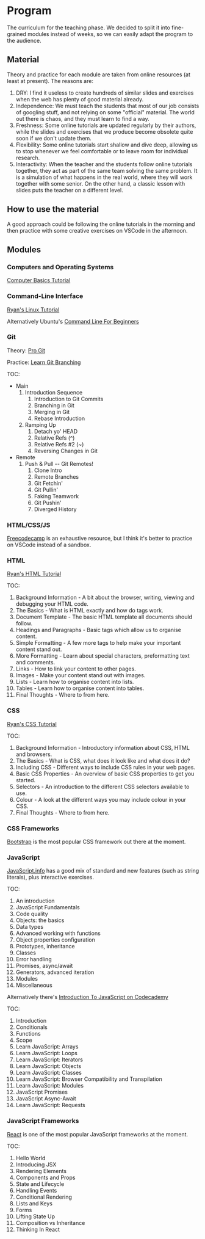 # Program

The curriculum for the teaching phase. We decided to split it into fine-grained modules instead of weeks, so we can easily adapt the program to the audience.

## Material

Theory and practice for each module are taken from online resources (at least at present). The reasons are:

1. DRY: I find it useless to create hundreds of similar slides and exercises when the web has plenty of good material already.
2. Independence: We must teach the students that most of our job consists of googling stuff, and not relying on some "official" material. The world out there is chaos, and they must learn to find a way.
3. Freshness: Some online tutorials are updated regularly by their authors, while the slides and exercises that we produce become obsolete quite soon if we don't update them.
4. Flexibility: Some online tutorials start shallow and dive deep, allowing us to stop whenever we feel comfortable or to leave room for individual research.
5. Interactivity: When the teacher and the students follow online tutorials together, they act as part of the same team solving the same problem. It is a simulation of what happens in the real world, where they will work together with some senior. On the other hand, a classic lesson with slides puts the teacher on a different level.

## How to use the material

A good approach could be following the online tutorials in the morning and then practice with some creative exercises on VSCode in the afternoon.

## Modules

### Computers and Operating Systems

[Computer Basics Tutorial](https://edu.gcfglobal.org/en/computerbasics/)

### Command-Line Interface

[Ryan's Linux Tutorial](https://ryanstutorials.net/linuxtutorial/)

Alternatively Ubuntu's [Command Line For Beginners](https://tutorials.ubuntu.com/tutorial/command-line-for-beginners)

### Git

Theory: [Pro Git](https://git-scm.com/book/en/v2)

Practice: [Learn Git Branching](https://learngitbranching.js.org/)

TOC:

- Main
  1. Introduction Sequence
     1. Introduction to Git Commits
     2. Branching in Git
     3. Merging in Git
     4. Rebase Introduction
  2. Ramping Up
     1. Detach yo' HEAD
     2. Relative Refs (^)
     3. Relative Refs #2 (~)
     4. Reversing Changes in Git
- Remote
  1. Push & Pull -- Git Remotes!
     1. Clone Intro
     2. Remote Branches
     3. Git Fetchin'
     4. Git Pullin'
     5. Faking Teamwork
     6. Git Pushin'
     7. Diverged History

### HTML/CSS/JS

[Freecodecamp](https://www.freecodecamp.org/learn) is an exhaustive resource, but I think it's better to practice on VSCode instead of a sandbox.

### HTML

[Ryan's HTML Tutorial](https://ryanstutorials.net/html-tutorial/)

TOC:

1. Background Information - A bit about the browser, writing, viewing and debugging your HTML code.
2. The Basics - What is HTML exactly and how do tags work.
3. Document Template - The basic HTML template all documents should follow.
4. Headings and Paragraphs - Basic tags which allow us to organise content.
5. Simple Formatting - A few more tags to help make your important content stand out.
6. More Formatting - Learn about special characters, preformatting text and comments.
7. Links - How to link your content to other pages.
8. Images - Make your content stand out with images.
9. Lists - Learn how to organise content into lists.
10. Tables - Learn how to organise content into tables.
11. Final Thoughts - Where to from here.

### CSS

[Ryan's CSS Tutorial](https://ryanstutorials.net/css-tutorial/)

TOC:

1. Background Information - Introductory information about CSS, HTML and browsers.
2. The Basics - What is CSS, what does it look like and what does it do?
3. Including CSS - Different ways to include CSS rules in your web pages.
4. Basic CSS Properties - An overview of basic CSS properties to get you started.
5. Selectors - An introduction to the different CSS selectors available to use.
6. Colour - A look at the different ways you may include colour in your CSS.
7. Final Thoughts - Where to from here.

### CSS Frameworks

[Bootstrap](https://getbootstrap.com/docs/4.3/getting-started/introduction/) is the most popular CSS framework out there at the moment.

### JavaScript

[JavaScript.info](https://javascript.info) has a good mix of standard and new features (such as string literals), plus interactive exercises.

TOC:

1. An introduction
2. JavaScript Fundamentals
3. Code quality
4. Objects: the basics
5. Data types
6. Advanced working with functions
7. Object properties configuration
8. Prototypes, inheritance
9. Classes
10. Error handling
11. Promises, async/await
12. Generators, advanced iteration
13. Modules
14. Miscellaneous

Alternatively there's [Introduction To JavaScript on Codecademy](https://www.codecademy.com/learn/introduction-to-javascript)

TOC:

1. Introduction
2. Conditionals
3. Functions
4. Scope
5. Learn JavaScript: Arrays
6. Learn JavaScript: Loops
7. Learn JavaScript: Iterators
8. Learn JavaScript: Objects
9. Learn JavaScript: Classes
10. Learn JavaScript: Browser Compatibility and Transpilation
11. Learn JavaScript: Modules
12. JavaScript Promises
13. JavaScript Async-Await
14. Learn JavaScript: Requests

### JavaScript Frameworks

[React](https://reactjs.org/docs/hello-world.html) is one of the most popular JavaScript frameworks at the moment.

TOC:

1. Hello World
2. Introducing JSX
3. Rendering Elements
4. Components and Props
5. State and Lifecycle
6. Handling Events
7. Conditional Rendering
8. Lists and Keys
9. Forms
10. Lifting State Up
11. Composition vs Inheritance
12. Thinking In React
